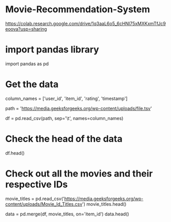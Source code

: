 # Movie-Recommendation-System
https://colab.research.google.com/drive/1q3aaL6o5_6cHNI75xMXKxmTfJc9eoova?usp=sharing



# import pandas library 
import pandas as pd 
  
# Get the data 
column_names = ['user_id', 'item_id', 'rating', 'timestamp'] 
  
path = 'https://media.geeksforgeeks.org/wp-content/uploads/file.tsv'
  
df = pd.read_csv(path, sep='\t', names=column_names) 
  
# Check the head of the data 
df.head() 

# Check out all the movies and their respective IDs 
movie_titles = pd.read_csv('https://media.geeksforgeeks.org/wp-content/uploads/Movie_Id_Titles.csv') 
movie_titles.head()

data = pd.merge(df, movie_titles, on='item_id') 
data.head() 

